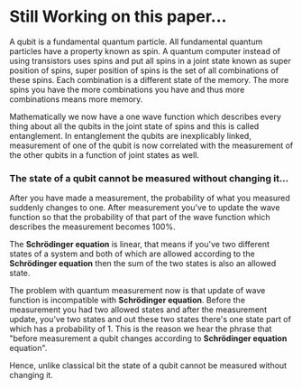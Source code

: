 # Still Working on this paper...

A qubit is a fundamental quantum particle. All fundamental quantum particles have a property known as spin. A quantum computer instead of using transistors uses spins and put all spins in a joint state known as super position of spins, super position of spins is the set of all combinations of these spins. Each combination is a different state of the memory. The more spins you have the more combinations you have and thus more combinations means more memory.   

Mathematically we now have a one wave function which describes every thing about all the qubits in the joint state of spins and this is called entanglement.  In entanglement the qubits are inexplicably linked, measurement of one of the qubit is now correlated with the measurement of the other qubits in a function of joint states as well. 

### The state of a qubit cannot be measured without changing it...

After you have made a measurement, the probability of what you measured suddenly changes to one.  After measurement you've to update the wave function so that the probability of that part of the wave function which describes the measurement becomes 100%.
 
The **Schrödinger equation** is linear, that means if you've two different states of a system and both of which are allowed according to the **Schrödinger equation** then the sum of the two states is also an allowed state.

The problem with quantum measurement now is that update of wave function is incompatible with **Schrödinger equation**. Before the measurement you had two allowed states and after the measurement update, you've two states and out these two states there's one state part of which has a probability of 1. This is the reason we hear the phrase that "before measurement a qubit changes according to **Schrödinger equation** equation".
 
Hence, unlike classical bit the state of a qubit cannot be measured without changing it. 